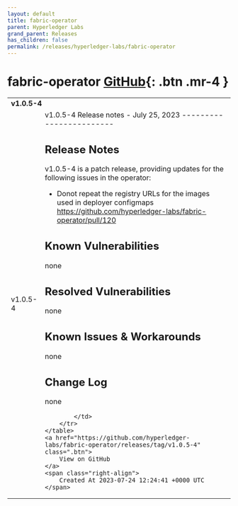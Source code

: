```yaml
---
layout: default
title: fabric-operator
parent: Hyperledger Labs
grand_parent: Releases
has_children: false
permalink: /releases/hyperledger-labs/fabric-operator
---
```


# fabric-operator <span class="fs-3 right-align">[GitHub](https://github.com/hyperledger-labs/fabric-operator){: .btn .mr-4 }</span>


<div>
    <table>
        <tr>
            <td colspan="2">
                <b>
                    v1.0.5-4
                </b>
            </td>
        </tr>
        <tr>
            <td>
                <span class="chip">
                    v1.0.5-4
                </span>
            </td>
            <td>
                v1.0.5-4 Release notes - July 25, 2023
------------------------

Release Notes
-------------

v1.0.5-4 is a patch release, providing updates for the following issues in the operator: 

- Donot repeat the registry URLs for the images used in deployer configmaps  https://github.com/hyperledger-labs/fabric-operator/pull/120

Known Vulnerabilities
---------------------
none

Resolved Vulnerabilities
------------------------
none

Known Issues & Workarounds
--------------------------
none

Change Log
----------
none

            </td>
        </tr>
    </table>
    <a href="https://github.com/hyperledger-labs/fabric-operator/releases/tag/v1.0.5-4" class=".btn">
        View on GitHub
    </a>
    <span class="right-align">
        Created At 2023-07-24 12:24:41 +0000 UTC
    </span>
</div>

